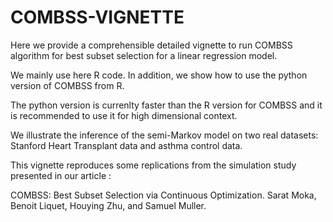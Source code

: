 # COMBSS-VIGNETTE

Here we provide a comprehensible detailed vignette to run COMBSS algorithm for best subset selection for a linear regression model.

We mainly use here R code. In addition, we show how to use the python version of COMBSS from R.

The python version is currenlty faster than the R version for COMBSS and it is recommended to use it for high dimensional context.

We illustrate the inference of the semi-Markov model on two real datasets: Stanford Heart Transplant data and asthma control data.

This vignette reproduces some replications from the simulation study presented in our article :

COMBSS: Best Subset Selection via Continuous Optimization. Sarat Moka, Benoit Liquet, Houying Zhu, and Samuel Muller.
